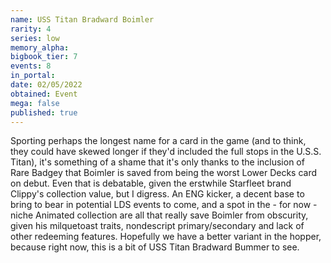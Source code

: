 ```yaml
---
name: USS Titan Bradward Boimler
rarity: 4
series: low
memory_alpha:
bigbook_tier: 7
events: 8
in_portal:
date: 02/05/2022
obtained: Event
mega: false
published: true
---
```


Sporting perhaps the longest name for a card in the game (and to think, they could have skewed longer if they'd included the full stops in the U.S.S. Titan), it's something of a shame that it's only thanks to the inclusion of Rare Badgey that Boimler is saved from being the worst Lower Decks card on debut. Even that is debatable, given the erstwhile Starfleet brand Clippy's collection value, but I digress. An ENG kicker, a decent base to bring to bear in potential LDS events to come, and a spot in the - for now - niche Animated collection are all that really save Boimler from obscurity, given his milquetoast traits, nondescript primary/secondary and lack of other redeeming features. Hopefully we have a better variant in the hopper, because right now, this is a bit of USS Titan Bradward Bummer to see.
